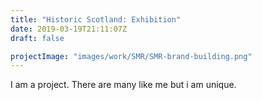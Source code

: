 ```yaml
---
title: "Historic Scotland: Exhibition"
date: 2019-03-19T21:11:07Z
draft: false

projectImage: "images/work/SMR/SMR-brand-building.png"
---
```


I am a project. There are many like me but i am unique.
